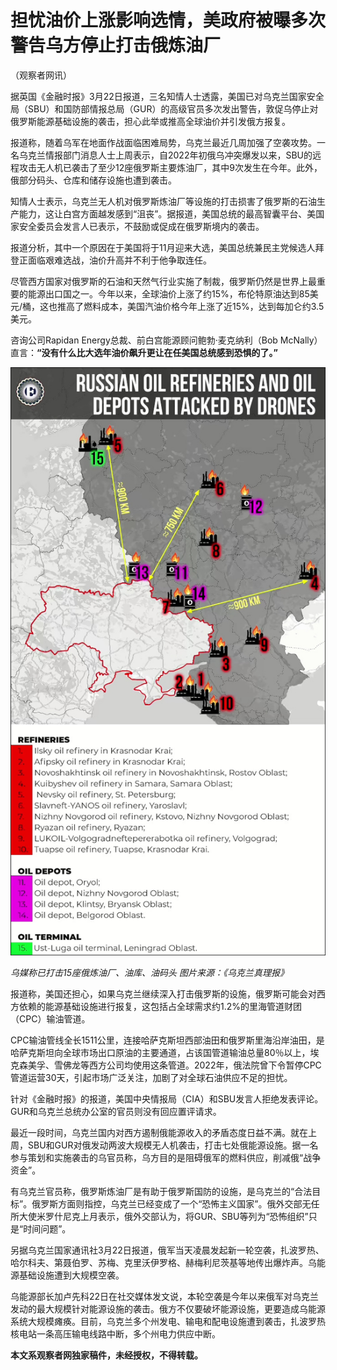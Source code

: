 # 担忧油价上涨影响选情，美政府被曝多次警告乌方停止打击俄炼油厂

（观察者网讯）

据英国《金融时报》3月22日报道，三名知情人士透露，美国已对乌克兰国家安全局（SBU）和国防部情报总局（GUR）的高级官员多次发出警告，敦促乌停止对俄罗斯能源基础设施的袭击，担心此举或推高全球油价并引发俄方报复。

报道称，随着乌军在地面作战面临困难局势，乌克兰最近几周加强了空袭攻势。一名乌克兰情报部门消息人士上周表示，自2022年初俄乌冲突爆发以来，SBU的远程攻击无人机已袭击了至少12座俄罗斯主要炼油厂，其中9次发生在今年。此外，俄部分码头、仓库和储存设施也遭到袭击。

知情人士表示，乌克兰无人机对俄罗斯炼油厂等设施的打击损害了俄罗斯的石油生产能力，这让白宫方面越发感到“沮丧”。据报道，美国总统的最高智囊平台、美国家安全委员会发言人已表示，不鼓励或促成在俄罗斯境内的袭击。

报道分析，其中一个原因在于美国将于11月迎来大选，美国总统兼民主党候选人拜登正面临艰难选战，油价升高并不利于他争取连任。

尽管西方国家对俄罗斯的石油和天然气行业实施了制裁，俄罗斯仍然是世界上最重要的能源出口国之一。今年以来，全球油价上涨了约15%，布伦特原油达到85美元/桶，这也推高了燃料成本，美国汽油价格今年上涨了近15%，达到每加仑约3.5美元。

咨询公司Rapidan Energy总裁、前白宫能源顾问鲍勃·麦克纳利（Bob
McNally）直言：**“没有什么比大选年油价飙升更让在任美国总统感到恐惧的了。”**

![012b51a18a4da6275251e2f42cd94e71.jpg](https://raw.githubusercontent.com/qqhsx/qqnews_image/main/2024/03/22/担忧油价上涨影响选情，美政府被曝多次警告乌方停止打击俄炼油厂/012b51a18a4da6275251e2f42cd94e71.jpg)

 _乌媒称已打击15座俄炼油厂、油库、油码头 图片来源：《乌克兰真理报》_

报道称，美国还担心，如果乌克兰继续深入打击俄罗斯的设施，俄罗斯可能会对西方依赖的能源基础设施进行报复，这包括占全球需求约1.2%的里海管道财团（CPC）输油管道。

CPC输油管线全长1511公里，连接哈萨克斯坦西部油田和俄罗斯里海沿岸油田，是哈萨克斯坦向全球市场出口原油的主要通道，占该国管道输油总量80％以上，埃克森美孚、雪佛龙等西方公司均使用这条管道。2022年，俄法院曾下令暂停CPC管道运营30天，引起市场广泛关注，加剧了对全球石油供应不足的担忧。

针对《金融时报》的报道，美国中央情报局（CIA）和SBU发言人拒绝发表评论。GUR和乌克兰总统办公室的官员则没有回应置评请求。

最近一段时间，乌克兰国内对西方遏制俄能源收入的矛盾态度日益不满。就在上周，SBU和GUR对俄发动两波大规模无人机袭击，打击七处俄能源设施。据一名参与策划和实施袭击的乌官员称，乌方目的是阻碍俄军的燃料供应，削减俄“战争资金”。

有乌克兰官员称，俄罗斯炼油厂是有助于俄罗斯国防的设施，是乌克兰的“合法目标”。俄罗斯方面则指控，乌克兰已经变成了一个“恐怖主义国家”。俄外交部无任所大使米罗什尼克上月表示，俄外交部认为，将GUR、SBU等列为“恐怖组织”只是“时间问题”。

另据乌克兰国家通讯社3月22日报道，俄军当天凌晨发起新一轮空袭，扎波罗热、哈尔科夫、第聂伯罗、苏梅、克里沃伊罗格、赫梅利尼茨基等地传出爆炸声。乌能源基础设施遭到大规模空袭。

乌能源部长加卢先科22日在社交媒体发文说，本轮空袭是今年以来俄军对乌克兰发动的最大规模针对能源设施的袭击。俄方不仅要破坏能源设施，更要造成乌能源系统大规模瘫痪。目前，乌克兰多个州发电、输电和配电设施遭到袭击，扎波罗热核电站一条高压输电线路中断，多个州电力供应中断。

**本文系观察者网独家稿件，未经授权，不得转载。**

